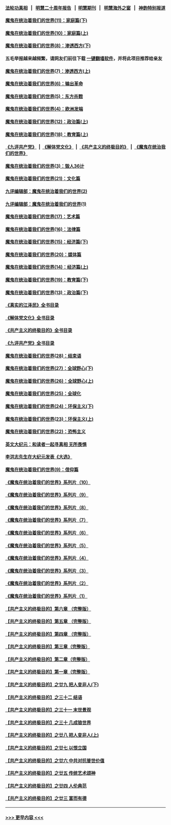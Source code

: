 #### [法轮功真相](https://github.com/gfw-breaker/truth/blob/master/README.md?t=0) &nbsp;&nbsp;|&nbsp;&nbsp; [明慧二十周年报告](https://github.com/gfw-breaker/mh-reports/blob/master/README.md?t=0) &nbsp;&nbsp;|&nbsp;&nbsp;[明慧期刊](https://github.com/gfw-breaker/mh-qikan) &nbsp;&nbsp;|&nbsp;&nbsp; [明慧海外之窗](https://github.com/gfw-breaker/mh-news/blob/master/README.md?t=0) &nbsp;&nbsp;|&nbsp;&nbsp; [神韵特别报道](https://github.com/gfw-breaker/mh-news/blob/master/shenyun.md?t=0)
#### [魔鬼在统治着我们的世界(11)：家庭篇(下)](../pages/nsc422/n10440961.md?t=01141543) 
#### [魔鬼在统治着我们的世界(10)：家庭篇(上)](../pages/nsc422/n10435448.md?t=01141543) 
#### [魔鬼在统治着我们的世界(8)：渗透西方(下)](../pages/nsc422/n10429603.md?t=01141543) 
#### 五毛举报越来越频繁，请网友们前往下载 [一键翻墙软件](https://github.com/gfw-breaker/ssr-accounts)，并将此项目推荐给亲友
#### [魔鬼在统治着我们的世界(7)：渗透西方(上)](../pages/nsc422/n10426013.md?t=01141543) 
#### [魔鬼在统治着我们的世界(6)：输出革命](../pages/nsc422/n10421536.md?t=01141543) 
#### [魔鬼在统治着我们的世界(5)：东方杀戮](../pages/nsc422/n10417707.md?t=01141543) 
#### [魔鬼在统治着我们的世界(4)：欧洲发端](../pages/nsc422/n10414890.md?t=01141543) 
#### [魔鬼在统治着我们的世界(12)：政治篇(上)](../pages/nsc422/n10444576.md?t=01141543) 
#### [魔鬼在统治着我们的世界(18)：教育篇(上)](../pages/nsc422/n10526970.md?t=01141543) 
#### [《九评共产党》](https://github.com/begood0513/9ping.md/blob/master/README.md) &nbsp;|&nbsp; [《解体党文化》](../../../../jtdwh.md/blob/master/README.md)  &nbsp;|&nbsp; [《共产主义的终极目的》](../../../../gczydzjmd.md/blob/master/README.md) &nbsp;|&nbsp; [《魔鬼在统治我们的世界》](../../../../mgztzwmdsj.md/blob/master/README.md) 
#### [魔鬼在统治着我们的世界(3)：毁人36计](../pages/nsc422/n10411583.md?t=01141543) 
#### [魔鬼在统治着我们的世界(21)：文化篇](../pages/nsc422/n10597706.md?t=01141543) 
#### [九评编辑部：魔鬼在统治着我们的世界(2)](../pages/nsc422/n10410036.md?t=01141543) 
#### [九评编辑部：魔鬼在统治着我们的世界(1)](../pages/nsc422/n10406825.md?t=01141543) 
#### [魔鬼在统治着我们的世界(17)：艺术篇](../pages/nsc422/n10499093.md?t=01141543) 
#### [魔鬼在统治着我们的世界(16)：法律篇](../pages/nsc422/n10485969.md?t=01141543) 
#### [魔鬼在统治着我们的世界(15)：经济篇(下)](../pages/nsc422/n10469975.md?t=01141543) 
#### [魔鬼在统治着我们的世界(20)：媒体篇](../pages/nsc422/n10586579.md?t=01141543) 
#### [魔鬼在统治着我们的世界(14)：经济篇(上)](../pages/nsc422/n10457370.md?t=01141543) 
#### [魔鬼在统治着我们的世界(19)：教育篇(下)](../pages/nsc422/n10564808.md?t=01141543) 
#### [魔鬼在统治着我们的世界(13)：政治篇(下)](../pages/nsc422/n10448270.md?t=01141543) 
#### [《真实的江泽民》全书目录](../pages/nsc422/n13721399.md?t=01141543) 
#### [《解体党文化》全书目录](../pages/nsc422/n13721157.md?t=01141543) 
#### [《共产主义的终极目的》全书目录](../pages/nsc422/n13721048.md?t=01141543) 
#### [《九评共产党》全书目录](../pages/nsc422/n13708085.md?t=01141543) 
#### [魔鬼在统治着我们的世界(28)：结束语](../pages/nsc422/n10936246.md?t=01141543) 
#### [魔鬼在统治着我们的世界(27)：全球野心(下)](../pages/nsc422/n10928319.md?t=01141543) 
#### [魔鬼在统治着我们的世界(26)：全球野心(上)](../pages/nsc422/n10900318.md?t=01141543) 
#### [魔鬼在统治着我们的世界(25)：全球化](../pages/nsc422/n10788205.md?t=01141543) 
#### [魔鬼在统治着我们的世界(24)：环保主义(下)](../pages/nsc422/n10695307.md?t=01141543) 
#### [魔鬼在统治着我们的世界(23)：环保主义(上)](../pages/nsc422/n10688613.md?t=01141543) 
#### [魔鬼在统治着我们的世界(22)：恐怖主义](../pages/nsc422/n10614727.md?t=01141543) 
#### [英文大纪元：和读者一起寻真相 无所畏惧](../pages/nsc422/n12542027.md?t=01141543) 
#### [李洪志先生在大纪元发表《大选》](../pages/nsc422/n12534746.md?t=01141543) 
#### [魔鬼在统治着我们的世界(9)：信仰篇](../pages/nsc422/n10432159.md?t=01141543) 
#### [《魔鬼在统治着我们的世界》系列片（10）](../pages/nsc422/n12292670.md?t=01141543) 
#### [《魔鬼在统治着我们的世界》系列片（9）](../pages/nsc422/n12290859.md?t=01141543) 
#### [《魔鬼在统治着我们的世界》系列片（8）](../pages/nsc422/n12287445.md?t=01141543) 
#### [《魔鬼在统治着我们的世界》系列片（7）](../pages/nsc422/n12283425.md?t=01141543) 
#### [《魔鬼在统治着我们的世界》系列片（6）](../pages/nsc422/n12282314.md?t=01141543) 
#### [《魔鬼在统治着我们的世界》系列片（5）](../pages/nsc422/n12281419.md?t=01141543) 
#### [《魔鬼在统治着我们的世界》系列片（4）](../pages/nsc422/n12274024.md?t=01141543) 
#### [《魔鬼在统治着我们的世界》系列片（3）](../pages/nsc422/n12271322.md?t=01141543) 
#### [《魔鬼在统治着我们的世界》系列片（2）](../pages/nsc422/n12269049.md?t=01141543) 
#### [《魔鬼在统治着我们的世界》系列片（1）](../pages/nsc422/n12267575.md?t=01141543) 
#### [【共产主义的终极目的】第六章 （完整版）](../pages/nsc422/n11428913.md?t=01141543) 
#### [【共产主义的终极目的】第五章 （完整版）](../pages/nsc422/n11428912.md?t=01141543) 
#### [【共产主义的终极目的】第四章 （完整版）](../pages/nsc422/n11428907.md?t=01141543) 
#### [【共产主义的终极目的】第三章（完整版）](../pages/nsc422/n11428848.md?t=01141543) 
#### [【共产主义的终极目的】第二章（完整版）](../pages/nsc422/n11428831.md?t=01141543) 
#### [【共产主义的终极目的】第一章（完整版）](../pages/nsc422/n11417651.md?t=01141543) 
#### [【共产主义的终极目的】之廿九 把人变非人(下)](../pages/nsc422/n11344140.md?t=01141543) 
#### [【共产主义的终极目的】之三十二 结语](../pages/nsc422/n11360535.md?t=01141543) 
#### [【共产主义的终极目的】之三十一 末世景观](../pages/nsc422/n11351129.md?t=01141543) 
#### [【共产主义的终极目的】之三十 几成狼世界](../pages/nsc422/n11348280.md?t=01141543) 
#### [【共产主义的终极目的】之廿八 把人变非人(上)](../pages/nsc422/n11340492.md?t=01141543) 
#### [【共产主义的终极目的】之廿七 以恨立国](../pages/nsc422/n11336944.md?t=01141543) 
#### [【共产主义的终极目的】之廿六 中共对抗普世价值](../pages/nsc422/n11324785.md?t=01141543) 
#### [【共产主义的终极目的】之廿五 传统艺术颂神](../pages/nsc422/n11296396.md?t=01141543) 
#### [【共产主义的终极目的】之廿四 人伦典范](../pages/nsc422/n11296397.md?t=01141543) 
#### [【共产主义的终极目的】之廿三 富而有德](../pages/nsc422/n11283598.md?t=01141543) 

----
#### [ >>> 更早内容 <<< ](../indexes/nsc422-earlier.md)
